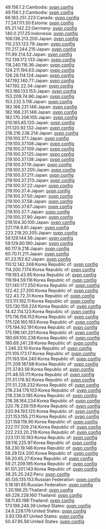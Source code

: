 49.156.1.2:Cambodia: [ovpn config](vpn/49_156_1_2.ovpn)  
49.156.1.2:Cambodia: [ovpn config](vpn/49_156_1_2.ovpn)  
66.183.251.223:Canada: [ovpn config](vpn/66_183_251_223.ovpn)  
77.247.111.50:Estonia: [ovpn config](vpn/77_247_111_50.ovpn)  
65.21.142.22:Germany: [ovpn config](vpn/65_21_142_22.ovpn)  
140.0.217.25:Indonesia: [ovpn config](vpn/140_0_217_25.ovpn)  
106.136.213.200:Japan: [ovpn config](vpn/106_136_213_200.ovpn)  
110.233.123.79:Japan: [ovpn config](vpn/110_233_123_79.ovpn)  
111.217.244.215:Japan: [ovpn config](vpn/111_217_244_215.ovpn)  
111.99.214.52:Japan: [ovpn config](vpn/111_99_214_52.ovpn)  
112.139.172.133:Japan: [ovpn config](vpn/112_139_172_133.ovpn)  
118.240.116.36:Japan: [ovpn config](vpn/118_240_116_36.ovpn)  
124.211.194.63:Japan: [ovpn config](vpn/124_211_194_63.ovpn)  
126.28.114.124:Japan: [ovpn config](vpn/126_28_114_124.ovpn)  
147.192.140.77:Japan: [ovpn config](vpn/147_192_140_77.ovpn)  
147.192.22.34:Japan: [ovpn config](vpn/147_192_22_34.ovpn)  
153.166.133.153:Japan: [ovpn config](vpn/153_166_133_153.ovpn)  
153.209.74.96:Japan: [ovpn config](vpn/153_209_74_96.ovpn)  
153.232.5.118:Japan: [ovpn config](vpn/153_232_5_118.ovpn)  
182.168.231.146:Japan: [ovpn config](vpn/182_168_231_146.ovpn)  
182.168.231.146:Japan: [ovpn config](vpn/182_168_231_146.ovpn)  
182.170.206.105:Japan: [ovpn config](vpn/182_170_206_105.ovpn)  
210.165.85.120:Japan: [ovpn config](vpn/210_165_85_120.ovpn)  
211.120.92.132:Japan: [ovpn config](vpn/211_120_92_132.ovpn)  
218.216.238.214:Japan: [ovpn config](vpn/218_216_238_214.ovpn)  
219.100.37.1:Japan: [ovpn config](vpn/219_100_37_1.ovpn)  
219.100.37.108:Japan: [ovpn config](vpn/219_100_37_108.ovpn)  
219.100.37.109:Japan: [ovpn config](vpn/219_100_37_109.ovpn)  
219.100.37.125:Japan: [ovpn config](vpn/219_100_37_125.ovpn)  
219.100.37.138:Japan: [ovpn config](vpn/219_100_37_138.ovpn)  
219.100.37.19:Japan: [ovpn config](vpn/219_100_37_19.ovpn)  
219.100.37.205:Japan: [ovpn config](vpn/219_100_37_205.ovpn)  
219.100.37.211:Japan: [ovpn config](vpn/219_100_37_211.ovpn)  
219.100.37.213:Japan: [ovpn config](vpn/219_100_37_213.ovpn)  
219.100.37.22:Japan: [ovpn config](vpn/219_100_37_22.ovpn)  
219.100.37.4:Japan: [ovpn config](vpn/219_100_37_4.ovpn)  
219.100.37.50:Japan: [ovpn config](vpn/219_100_37_50.ovpn)  
219.100.37.58:Japan: [ovpn config](vpn/219_100_37_58.ovpn)  
219.100.37.67:Japan: [ovpn config](vpn/219_100_37_67.ovpn)  
219.100.37.7:Japan: [ovpn config](vpn/219_100_37_7.ovpn)  
219.100.37.90:Japan: [ovpn config](vpn/219_100_37_90.ovpn)  
219.104.30.100:Japan: [ovpn config](vpn/219_104_30_100.ovpn)  
221.118.9.81:Japan: [ovpn config](vpn/221_118_9_81.ovpn)  
223.218.20.205:Japan: [ovpn config](vpn/223_218_20_205.ovpn)  
59.129.144.56:Japan: [ovpn config](vpn/59_129_144_56.ovpn)  
59.129.80.180:Japan: [ovpn config](vpn/59_129_80_180.ovpn)  
60.117.9.218:Japan: [ovpn config](vpn/60_117_9_218.ovpn)  
60.70.11.211:Japan: [ovpn config](vpn/60_70_11_211.ovpn)  
61.23.152.62:Japan: [ovpn config](vpn/61_23_152_62.ovpn)  
110.12.142.248:Korea Republic of: [ovpn config](vpn/110_12_142_248.ovpn)  
114.200.7.174:Korea Republic of: [ovpn config](vpn/114_200_7_174.ovpn)  
119.193.43.95:Korea Republic of: [ovpn config](vpn/119_193_43_95.ovpn)  
119.194.59.116:Korea Republic of: [ovpn config](vpn/119_194_59_116.ovpn)  
121.140.177.250:Korea Republic of: [ovpn config](vpn/121_140_177_250.ovpn)  
122.42.27.200:Korea Republic of: [ovpn config](vpn/122_42_27_200.ovpn)  
122.43.72.31:Korea Republic of: [ovpn config](vpn/122_43_72_31.ovpn)  
123.111.192.11:Korea Republic of: [ovpn config](vpn/123_111_192_11.ovpn)  
125.130.159.224:Korea Republic of: [ovpn config](vpn/125_130_159_224.ovpn)  
14.42.114.123:Korea Republic of: [ovpn config](vpn/14_42_114_123.ovpn)  
175.116.156.153:Korea Republic of: [ovpn config](vpn/175_116_156_153.ovpn)  
175.126.160.163:Korea Republic of: [ovpn config](vpn/175_126_160_163.ovpn)  
175.194.92.191:Korea Republic of: [ovpn config](vpn/175_194_92_191.ovpn)  
175.196.141.201:Korea Republic of: [ovpn config](vpn/175_196_141_201.ovpn)  
180.69.100.238:Korea Republic of: [ovpn config](vpn/180_69_100_238.ovpn)  
180.69.241.28:Korea Republic of: [ovpn config](vpn/180_69_241_28.ovpn)  
1.246.33.10:Korea Republic of: [ovpn config](vpn/1_246_33_10.ovpn)  
211.105.173.17:Korea Republic of: [ovpn config](vpn/211_105_173_17.ovpn)  
211.193.104.240:Korea Republic of: [ovpn config](vpn/211_193_104_240.ovpn)  
211.209.187.68:Korea Republic of: [ovpn config](vpn/211_209_187_68.ovpn)  
211.37.83.56:Korea Republic of: [ovpn config](vpn/211_37_83_56.ovpn)  
211.48.55.111:Korea Republic of: [ovpn config](vpn/211_48_55_111.ovpn)  
211.51.178.92:Korea Republic of: [ovpn config](vpn/211_51_178_92.ovpn)  
211.51.228.232:Korea Republic of: [ovpn config](vpn/211_51_228_232.ovpn)  
218.234.179.103:Korea Republic of: [ovpn config](vpn/218_234_179_103.ovpn)  
218.236.0.195:Korea Republic of: [ovpn config](vpn/218_236_0_195.ovpn)  
218.38.164.234:Korea Republic of: [ovpn config](vpn/218_38_164_234.ovpn)  
220.78.239.159:Korea Republic of: [ovpn config](vpn/220_78_239_159.ovpn)  
220.94.193.125:Korea Republic of: [ovpn config](vpn/220_94_193_125.ovpn)  
221.153.155.211:Korea Republic of: [ovpn config](vpn/221_153_155_211.ovpn)  
221.158.118.90:Korea Republic of: [ovpn config](vpn/221_158_118_90.ovpn)  
222.117.209.214:Korea Republic of: [ovpn config](vpn/222_117_209_214.ovpn)  
222.233.20.218:Korea Republic of: [ovpn config](vpn/222_233_20_218.ovpn)  
223.131.10.193:Korea Republic of: [ovpn config](vpn/223_131_10_193.ovpn)  
39.116.225.97:Korea Republic of: [ovpn config](vpn/39_116_225_97.ovpn)  
58.230.19.146:Korea Republic of: [ovpn config](vpn/58_230_19_146.ovpn)  
58.29.124.200:Korea Republic of: [ovpn config](vpn/58_29_124_200.ovpn)  
59.20.65.27:Korea Republic of: [ovpn config](vpn/59_20_65_27.ovpn)  
59.21.209.195:Korea Republic of: [ovpn config](vpn/59_21_209_195.ovpn)  
61.101.201.143:Korea Republic of: [ovpn config](vpn/61_101_201_143.ovpn)  
38.25.25.242:Peru: [ovpn config](vpn/38_25_25_242.ovpn)  
45.135.135.153:Russian Federation: [ovpn config](vpn/45_135_135_153.ovpn)  
5.18.181.65:Russian Federation: [ovpn config](vpn/5_18_181_65.ovpn)  
1.20.186.25:Thailand: [ovpn config](vpn/1_20_186_25.ovpn)  
49.228.228.160:Thailand: [ovpn config](vpn/49_228_228_160.ovpn)  
58.11.85.198:Thailand: [ovpn config](vpn/58_11_85_198.ovpn)  
173.198.248.39:United States: [ovpn config](vpn/173_198_248_39.ovpn)  
24.6.228.176:United States: [ovpn config](vpn/24_6_228_176.ovpn)  
3.93.139.87:United States: [ovpn config](vpn/3_93_139_87.ovpn)  
50.47.95.56:United States: [ovpn config](vpn/50_47_95_56.ovpn)  
